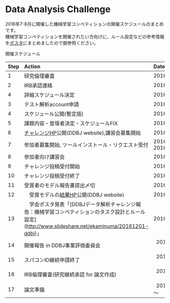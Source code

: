 # Data Analysis Challenge

2016年7-8月に開催した機械学習コンペティションの開催スケジュールのまとめです。        
機械学習コンペティションを開催されたい方向けに、ルール設定などの参考情報を[ポスタ](http://www.slideshare.net/ekaminuma/20161201-ddbj)にまとめましたので御参照ください。

開催スケジュール

|Step| Action       | Date      |  Description |
|:-----|:-----------|:------------|:-------------|
|1| 研究倫理審査| 2016/3/15  |      x    |
|2| IRB承認連絡 | 2016/3/30  |    x    |
|4| 詳細スケジュール決定 |  2016/4/1-8    |  x        |
|3| テスト解析account申請 | 2016/4/11 |    x      |
|4| スケジュール公開(暫定版)　| 2016/4/19 | x |
|5| 課題内容・登壇者決定・スケジュールFIX  | 2016/4/28           |   x       |
|6| [チャレンジHP](http://www.ddbj.nig.ac.jp/ddbj-challenge2016-j.html)公開(DDBJ website),講習会募集開始 |    2016/6/27    |    x    |
|7| 参加者募集開始, ツールインストール・リクエスト受付     |   2016/6/27-2016/8/21   |  x   |
|8 | 参加者向け講習会     |   2016/7/6   | x    |
|9 | チャレンジ投稿受付開始     |   2016/7/6   |  x   |
|10 | チャレンジ投稿受付終了     |   2016/8/31   |  x   |
|11 | 受賞者のモデル報告書提出〆切     |   2016/9/25   | x   |
|12 |　受賞モデルの[結果HP](http://www.ddbj.nig.ac.jp/whatsnew/wn160930-j.html)公開(DDBJ website)   |   2016/9/30   | x   |
|13 |　学会ポスタ発表「[DDBJデータ解析チャレンジ報告：機械学習コンペティションのタスク設計とルール設定] (http://www.slideshare.net/ekaminuma/20161201-ddbj)」   |   2016/12/1   | x   |
|14 | 開催報告 in DDBJ事業評価委員会   |   2017/2/27   |  x  |
|15 | スパコンID継続申請終了   |   2017/3/31   | x   |
|16 | IRB倫理審査(研究継続承認 for 論文作成)   |   2017/3/31   | x   |
|17 | 論文準備    |   2017/4/1～   |   |
